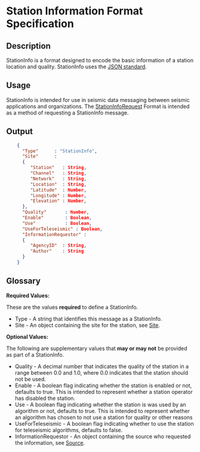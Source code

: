 # Station Information Format Specification

## Description

StationInfo is a format designed to encode the basic information of a station
location and quality.  StationInfo uses the [JSON standard](http://www.json.org).

## Usage

StationInfo is intended for use in seismic data messaging between seismic
applications and organizations. The [StationInfoRequest](StationInfoRequest.md)
Format is intended as a method of requesting a StationInfo message.

## Output

```json
    {
      "Type"      : "StationInfo",
      "Site"      :
      {
         "Station"   : String,
         "Channel"   : String,
         "Network"   : String,
         "Location"  : String,
         "Latitude"  : Number,
         "Longitude" : Number,
         "Elevation" : Number,
      },
      "Quality"       : Number,
      "Enable"        : Boolean,
      "Use"           : Boolean,
      "UseForTeleseismic" : Boolean,
      "InformationRequestor" :
      {
         "AgencyID"  : String,
         "Author"    : String
      }
    }
```

## Glossary

**Required Values:**

These are the values **required** to define a StationInfo.

* Type - A string that identifies this message as a StationInfo.
* Site - An object containing the site for the station, see [Site](Site.md).

**Optional Values:**

The following are supplementary values that **may or may not** be provided as
part of a StationInfo.

* Quality - A decimal number that indicates the quality of the station in a range between 0.0 and 1.0, where 0.0 indicates that the station should not be used.
* Enable - A boolean flag indicating whether the station is enabled or not, defaults to true. This is intended to represent whether a station operator has disabled the station.
* Use - A boolean flag indicating whether the station is was used by an algorithm or not, defaults to true. This is intended to represent whether an algorithm has chosen to not use a station for quality or other reasons
* UseForTeleseismic - A boolean flag indicating whether to use the station for teleseismic algorithms, defaults to false.
* InformationRequestor - An object containing the source who requested the information, see [Source](Source.md).
